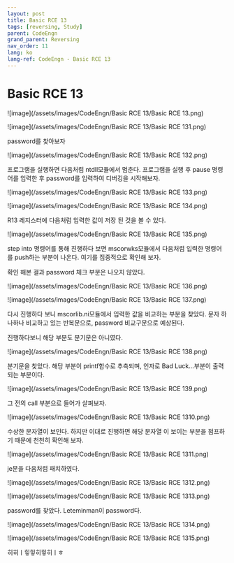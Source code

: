```yaml
---
layout: post
title: Basic RCE 13
tags: [reversing, Study]
parent: CodeEngn
grand_parent: Reversing
nav_order: 11
lang: ko
lang-ref: CodeEngn - Basic RCE 13
---
```


# Basic RCE 13

![image](/assets/images/CodeEngn/Basic RCE 13/Basic RCE 13.png)

![image](/assets/images/CodeEngn/Basic RCE 13/Basic RCE 131.png)

password를 찾아보자

![image](/assets/images/CodeEngn/Basic RCE 13/Basic RCE 132.png)

프로그램을 실행하면 다음처럼 ntdll모듈에서 멈춘다. 프로그램을 실행 후 pause 명령어를 입력한 후 password를 입력하여 디버깅을 시작해보자.

![image](/assets/images/CodeEngn/Basic RCE 13/Basic RCE 133.png)

![image](/assets/images/CodeEngn/Basic RCE 13/Basic RCE 134.png)

R13 레지스터에 다음처럼 입력한 값이 저장 된 것을 볼 수 있다.

![image](/assets/images/CodeEngn/Basic RCE 13/Basic RCE 135.png)

step into 명령어를 통해 진행하다 보면 mscorwks모듈에서 다음처럼 입력한 명령어를 push하는 부분이 나온다. 여기를 집중적으로 확인해 보자.

확인 해본  결과 password 체크 부분은 나오지 않았다.

![image](/assets/images/CodeEngn/Basic RCE 13/Basic RCE 136.png)

![image](/assets/images/CodeEngn/Basic RCE 13/Basic RCE 137.png)

다시 진행하다 보니 mscorlib.ni모듈에서 입력한 값을 비교하는 부분을 찾았다. 문자 하나하나 비교하고 있는 반복문으로, password 비교구문으로 예상된다.

진행하다보니 해당 부분도 분기문은 아니였다.

![image](/assets/images/CodeEngn/Basic RCE 13/Basic RCE 138.png)

분기문을 찾았다. 해당 부분이 printf함수로 추측되며, 인자로 Bad Luck...부분이 출력되는 부분이다.

![image](/assets/images/CodeEngn/Basic RCE 13/Basic RCE 139.png)

그 전의 call 부분으로 들어가 살펴보자.

![image](/assets/images/CodeEngn/Basic RCE 13/Basic RCE 1310.png)

수상한 문자열이 보인다. 하지만 이대로 진행하면 해당 문자열 이 보이는 부분을 점프하기 때문에 천천히 확인해 보자.

![image](/assets/images/CodeEngn/Basic RCE 13/Basic RCE 1311.png)

je문을 다음처럼 패치하였다.

![image](/assets/images/CodeEngn/Basic RCE 13/Basic RCE 1312.png)

![image](/assets/images/CodeEngn/Basic RCE 13/Basic RCE 1313.png)

password를 찾았다. Leteminman이 password다.

![image](/assets/images/CodeEngn/Basic RCE 13/Basic RCE 1314.png)

![image](/assets/images/CodeEngn/Basic RCE 13/Basic RCE 1315.png)

히히ㅣ힣힣히힣히ㅣㅎ